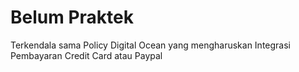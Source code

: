 # Belum Praktek
Terkendala sama Policy Digital Ocean 
yang mengharuskan Integrasi Pembayaran Credit Card atau Paypal